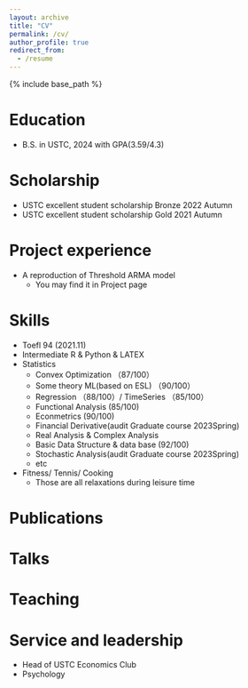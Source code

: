 ```yaml
---
layout: archive
title: "CV"
permalink: /cv/
author_profile: true
redirect_from:
  - /resume
---
```


{% include base_path %}

Education
======
* B.S. in USTC, 2024 with GPA(3.59/4.3)

Scholarship
=====
* USTC excellent student scholarship Bronze 2022 Autumn
* USTC excellent student scholarship  Gold  2021 Autumn 

Project experience
======
* A reproduction of Threshold ARMA model 
  * You may find it in Project page

Skills
======
* Toefl 94 (2021.11)
* Intermediate R & Python & LATEX
* Statistics
  * Convex Optimization （87/100）
  * Some theory ML(based on ESL) （90/100）
  * Regression （88/100）/ TimeSeries （85/100）
  * Functional Analysis (85/100)
  * Econmetrics (90/100)
  * Financial Derivative(audit Graduate course 2023Spring)
  * Real Analysis & Complex Analysis
  * Basic Data Structure & data base (92/100)
  * Stochastic Analysis(audit Graduate course 2023Spring)
  * etc
* Fitness/ Tennis/ Cooking
  * Those are all relaxations during leisure time
  
Publications
======

  
Talks
======

  
Teaching
======

  
Service and leadership
======
* Head of USTC Economics Club
* Psychology 
